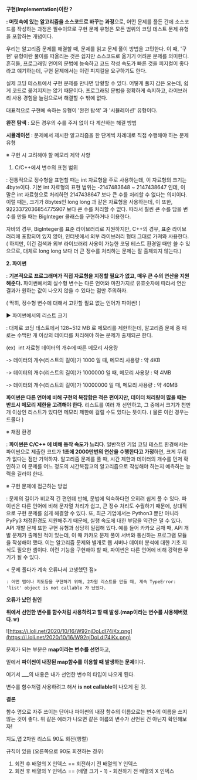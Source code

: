 **구현(Implementation)이란 ?**

**: 머릿속에 있는 알고리즘을 소스코드로 바꾸는 과정**으로, 어떤 문제를 풀든 간에 소스코드를 작성하는 과정은 필수이므로 구현 문제 유형은 모든 범위의 코딩 테스트 문제 유형을 포함하는 개념이다.

우리는 알고리즘 문제를 해결할 때, 문제를 읽고 문제 풀이 방법을 고민한다. 이 때, '구현' 유형이란 풀이를 떠올리는 것은 쉽지만 소스코드로 옮기기 어려운 문제를 의미한다. 흔히들, 프로그래밍 언어의 문법에 능숙하고 코드 작성 속도가 빠른 것을 피지컬이 좋다라고 얘기하는데, 구현 문제에서는 이런 피지컬을 요구하기도 한다.

실제 코딩 테스트에서 구현 문제를 만나면 당황할 수 있다. 어떻게 풀지 감은 오는데, 쉽게 코드로 옮겨지지는 않기 때문이다. 프로그래밍 문법을 정확하게 숙지하고, 라이브러리 사용 경험을 늘림으로써 해결할 수 밖에 없다.

대표적으로 구현에 속하는 유형이 '완전 탐색' 과 '시뮬레이션' 유형이다.

**완전 탐색** : 모든 경우의 수를 주저 없이 다 계산하는 해결 방법

**시뮬레이션** : 문제에서 제시한 알고리즘을 한 단계씩 차례대로 직접 수행해야 하는 문제 유형

※ 구현 시 고려해야 할 메모리 제약 사항

1. C/C++에서 변수의 표현 범위

: 전통적으로 정수형을 표현할 때는 int 자료형을 주로 사용하는데, 이 자료형의 크기는 4byte이다. 기본 int 자료형의 표현 범위는 -2147483648 ~ 2147438647 인데, 이 말은 int 자료형으로 처리하면 2147438647 보다 큰 수를 처리할 수 없다는 의미이다. 이럴 때는, 크기가 8bytes인 long long 과 같은 자료형을 사용하는데, 이 또한, 9223372036854775907 보다 큰 수를 처리할 수 없다. 따라서 훨씬 큰 수를 담을 변수를 만들 때는 BigInteger 클래스를 구현하거나 이용한다.

자바의 경우, BigInteger를 표준 라이브러리로 지원하지만, C++의 경우, 표준 라이브러리에 포함되어 있지 않아, 인터넷에서 외부 라이브러리 형태 그대로 가져와 사용한다. ( 하지만, 이건 검색과 외부 라이브러리 사용이 가능한 코딩 테스트 환경일 때만 쓸 수 있으므로, 대체로 long long 보다 더 큰 정수를 처리하는 문제는 잘 출제되지 않는다.)

**2. 파이썬**

: **기본적으로 프로그래머가 직접 자료형을 지정할 필요가 없고, 매우 큰 수의 연산을 지원해준다.** 파이썬에서의 실수형 변수는 다른 언어와 마찬가지로 유효숫자에 따라서 연산 결과가 원하는 값이 나오지 않을 수 있다는 점만 주의하자.

( 딱히, 정수형 변수에 대해서 고민할 필요 없는 언어가 파이썬! )

▶ 파이썬에서의 리스트 크기

: 대체로 코딩 테스트에서 128~512 MB 로 메모리를 제한하는데, 알고리즘 문제 중 때로는 수백만 개 이상의 데이터를 처리해야 하는 문제가 출제되곤 한다.

(ex)  int 자료형 데이터의 개수에 따른 메모리 사용량

-> 데이터의 개수(리스트의 길이)가 1000 일 때, 메모리 사용량 : 약 4KB

-> 데이터의 개수(리스트의 길이)가 1000000 일 때, 메모리 사용량 : 약 4MB

-> 데이터의 개수(리스트의 길이)가 10000000 일 때, 메모리 사용량 : 약 40MB

**파이썬은 다른 언어에 비해 구현의 복잡함은 적은 편이지만, 데이터 처리량이 많을 때는 반드시 메모리 제한을 고려해야 한다**. 리스트를 여러 개 선언하고, 그 중에서 크기가 천만개 이상인 리스트가 있다면 메모리 제한에 걸릴 수도 있다는 뜻이다. ( 물론 이런 경우는 드물다 )

※ 채점 환경

: **파이썬은 C/C++ 에 비해 동작 속도가 느리다**. 일반적인 기업 코딩 테스트 환경에서는 파이썬으로 제출한 코드가 **1초에 2000만번의 연산을 수행한다고 가정**하면, 크게 무리가 없다는 점만 기억하자. 알고리즘 문제를 풀 때, 시간 제한과 데이터의 개수를 먼저 확인하고 이 문제를 어느 정도의 시간복잡고의 알고리즘으로 작성해야 하는지 예측하는 능력을 길러야 한다.

※ 구현 문제에 접근하는 방법

: 문제의 길이가 비교적 긴 편인데 반해, 문법에 익숙하다면 오히려 쉽게 풀 수 있다. 파이썬은 다른 언어에 비해 문자열 처리가 쉽고, 큰 정수 처리도 수월하기 때문에, 상대적으로 구현 문제를 쉽게 해결할 수 있다. 또, 최근 기업에서는 Python3 뿐만 아니라 PyPy3 채점환경도 지원해주기 때문에, 실행 속도에 대한 부담을 약간은 덜 수 있다. API 개발 문제 또한 구현 유형과 상당히 밀접해 있다. 예를 들어 카카오 공채 때, API 개발 문제가 출제된 적이 있는데, 이 때 카카오 문제 풀이 서버와 통신하는 프로그램 모듈을 작성해야 했다. 이는 알고리즘 문제와 별개로 웹 서버나 데이터 분석에 대한 기초 지식도 필요한 셈이다. 이런 기능을 구현해야 할 때, 파이썬은 다른 언어에 비해 강력한 무기가 될 수 있다.

< 문제 풀다가 계속 오류나서 고생했던 점>

    : 어떤 맵이나 지도등을 구현하기 위해, 2차원 리스트를 만들 때, 계속 TypeError: 'list' object is not callable 가 났었다. 

**오류가 났던 원인**    

**위에서 선언한 변수를 함수처럼 사용하려고 할 때 발생.(map이라는 변수를 사용해버렸다.ㅠ)**

![https://i.loli.net/2020/10/16/W92njDoLdI74iKx.png](https://i.loli.net/2020/10/16/W92njDoLdI74iKx.png)

문제가 되는 부분은 **map이라는 변수를 선언**하고,

밑에서 **파이썬이 내장된 map함수를 이용할 때 발생하는 문제**이다.

여기서 ___의 내용은 내가 선언한 변수의 타입이 나오게 된다.

변수를 함수처럼 사용하려고 해서 **is not callable**이 나오게 된 것.

**결론**

함수 명으로 자주 쓰이는 단어나 파이썬의 내장 함수의 이름으로는 변수의 이름을 쓰지 않는 것이 좋다. 위 같은 에러가 나오면 같은 이름의 변수가 선언된 건 아닌지 확인해보자!

지도,맵 2차원 리스트 90도 회전(행렬)

규칙이 있음 (오른쪽으로 90도 회전하는 경우)

1. 회전 후 배열의 X 인덱스 == 회전하기 전 배열의 Y 인덱스
2. 회전 후 배열의 Y 인덱스 == (배열 크기 - 1) - 회전하기 전 배열의 X 인덱스
